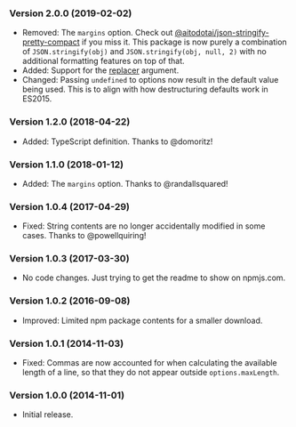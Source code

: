 ### Version 2.0.0 (2019-02-02)

- Removed: The `margins` option. Check out [@aitodotai/json-stringify-pretty-compact] if you miss it. This package is now purely a combination of `JSON.stringify(obj)` and `JSON.stringify(obj, null, 2)` with no additional formatting features on top of that.
- Added: Support for the [replacer] argument.
- Changed: Passing `undefined` to options now result in the default value being used. This is to align with how destructuring defaults work in ES2015.

### Version 1.2.0 (2018-04-22)

- Added: TypeScript definition. Thanks to @domoritz!

### Version 1.1.0 (2018-01-12)

- Added: The `margins` option. Thanks to @randallsquared!

### Version 1.0.4 (2017-04-29)

- Fixed: String contents are no longer accidentally modified in some cases. Thanks to @powellquiring!

### Version 1.0.3 (2017-03-30)

- No code changes. Just trying to get the readme to show on npmjs.com.

### Version 1.0.2 (2016-09-08)

- Improved: Limited npm package contents for a smaller download.

### Version 1.0.1 (2014-11-03)

- Fixed: Commas are now accounted for when calculating the available length of a line, so that they do not appear outside `options.maxLength`.

### Version 1.0.0 (2014-11-01)

- Initial release.

<!-- prettier-ignore-start -->
[@aitodotai/json-stringify-pretty-compact]: https://www.npmjs.com/package/@aitodotai/json-stringify-pretty-compact
[replacer]: https://developer.mozilla.org/en-US/docs/Web/JavaScript/Reference/Global_Objects/JSON/stringify#The_replacer_parameter
<!-- prettier-ignore-end -->
